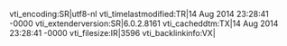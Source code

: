 vti_encoding:SR|utf8-nl
vti_timelastmodified:TR|14 Aug 2014 23:28:41 -0000
vti_extenderversion:SR|6.0.2.8161
vti_cacheddtm:TX|14 Aug 2014 23:28:41 -0000
vti_filesize:IR|3596
vti_backlinkinfo:VX|

